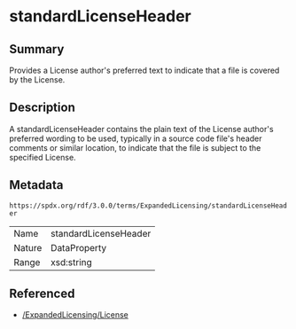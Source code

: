 <!-- Automatically generated by spec-parser v2.3.0 on 2024-07-09T17:43:37.025898+00:00 -->
<!-- SPDX-License-Identifier: Community-Spec-1.0 -->

# standardLicenseHeader

## Summary

Provides a License author's preferred text to indicate that a file is covered
by the License.


## Description

A standardLicenseHeader contains the plain text of the License author's
preferred wording to be used, typically in a source code file's header
comments or similar location, to indicate that the file is subject to
the specified License.


## Metadata

`https://spdx.org/rdf/3.0.0/terms/ExpandedLicensing/standardLicenseHeader`


| | |
|---|---|
| Name | standardLicenseHeader |
| Nature | DataProperty |
| Range | xsd:string |




## Referenced

- [/ExpandedLicensing/License](../../ExpandedLicensing/Classes/License.md)

